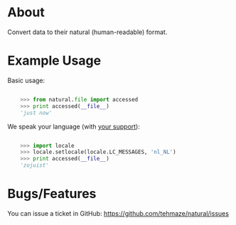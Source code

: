 About
=====

Convert data to their natural (human-readable) format.

Example Usage
=============

Basic usage:

```python

    >>> from natural.file import accessed
    >>> print accessed(__file__)
    'just now'
```

We speak your language (with [your support](https://github.com/tehmaze/natural/wiki/translate)):

```python

    >>> import locale
    >>> locale.setlocale(locale.LC_MESSAGES, 'nl_NL')
    >>> print accessed(__file__)
    'zojuist'
```

Bugs/Features
=============

You can issue a ticket in GitHub: https://github.com/tehmaze/natural/issues
